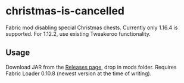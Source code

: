 # christmas-is-cancelled

Fabric mod disabling special Christmas chests. Currently only 1.16.4 is supported. For 1.12.2, use existing Tweakeroo functionality.

## Usage

Download JAR from the [Releases page](https://github.com/kosma/christmas-is-cancelled/releases), drop in mods folder. Requires Fabric Loader 0.10.8 (newest version at the time of writing).
